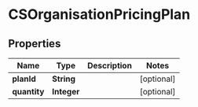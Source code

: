 
# CSOrganisationPricingPlan

## Properties
Name | Type | Description | Notes
------------ | ------------- | ------------- | -------------
**planId** | **String** |  |  [optional]
**quantity** | **Integer** |  |  [optional]



